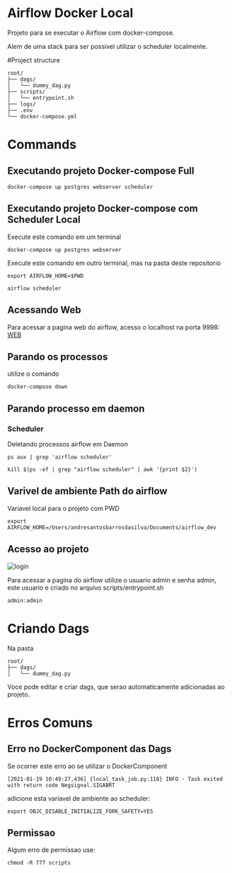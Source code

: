 # Airflow Docker Local

Projeto para se executar o Airflow com docker-compose.

Alem de uma stack para ser possivel utilizar o scheduler localmente.

#Project structure
```
root/
├── dags/
│   └── dummy_dag.py
├── scripts/
│   └── entrypoint.sh
├── logs/
├── .env
└── docker-compose.yml
```


# Commands

## Executando projeto Docker-compose Full

```
docker-compose up postgres webserver scheduler
```

## Executando projeto Docker-compose com Scheduler Local

Execute este comando em um terminal
```
docker-compose up postgres webserver
```
Execute este comando em outro terminal, mas na pasta
deste repositorio
```
export AIRFLOW_HOME=$PWD

airflow scheduler
```

## Acessando Web

Para acessar a pagina web do airflow, acesso o localhost na porta
9998: [WEB](http://localhost:9998)

## Parando os processos

utilize o comando

```
docker-compose down
```

## Parando processo em daemon

### Scheduler

Deletando processos airflow em Daemon

```
ps aux | grep 'airflow scheduler'

kill $(ps -ef | grep "airflow scheduler" | awk '{print $2}')
```

## Varivel de ambiente Path do airflow

Variavel local para o projeto com PWD

```
export AIRFLOW_HOME=/Users/andresantosbarrosdasilva/Documents/airflow_dev
````

## Acesso ao projeto

![login](images/login.png)

Para acessar a pagina do airflow utilize o usuario admin e senha admin,
este usuario e criado no arquivo scripts/entrypoint.sh

```
admin:admin
```

# Criando Dags

Na pasta

```
root/
├── dags/
│   └── dummy_dag.py
```

Voce pode editar e criar dags, que serao automaticamente 
adicionadas ao projeto.

# Erros Comuns

## Erro no DockerComponent das Dags
Se ocorrer este erro ao se utilizar o DockerComponent

```
[2021-01-19 10:49:27,436] {local_task_job.py:118} INFO - Task exited with return code Negsignal.SIGABRT
```

adicione esta variavel de ambiente ao scheduler:

```
export OBJC_DISABLE_INITIALIZE_FORK_SAFETY=YES
```

## Permissao

Algum erro de permissao use:
```
chmod -R 777 scripts
```